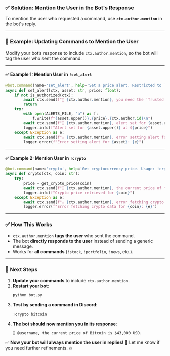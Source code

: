 ### **✅ Solution: Mention the User in the Bot's Response**
To mention the user who requested a command, use **`ctx.author.mention`** in the bot's reply.

---

### **🔹 Example: Updating Commands to Mention the User**
Modify your bot’s response to include `ctx.author.mention`, so the bot will tag the user who sent the command.

---

#### **✅ Example 1: Mention User in `!set_alert`**
```python
@bot.command(name='set_alert', help='Set a price alert. Restricted to Trusted users.')
async def set_alert(ctx, asset: str, price: float):
    if not is_authorized(ctx):
        await ctx.send(f"🚫 {ctx.author.mention}, you need the 'Trusted' role to set alerts.")
        return
    try:
        with open(ALERTS_FILE, "a") as f:
            f.write(f"{asset.upper()},{price},{ctx.author.id}\n")
        await ctx.send(f"🔔 {ctx.author.mention}, alert set for {asset.upper()} at **${price}**.")
        logger.info(f"Alert set for {asset.upper()} at ${price}")
    except Exception as e:
        await ctx.send(f"⚠️ {ctx.author.mention}, error setting alert for {asset}: {e}")
        logger.error(f"Error setting alert for {asset}: {e}")
```

---

#### **✅ Example 2: Mention User in `!crypto`**
```python
@bot.command(name='crypto', help='Get cryptocurrency price. Usage: !crypto COIN')
async def crypto(ctx, coin: str):
    try:
        price = get_crypto_price(coin)
        await ctx.send(f"💎 {ctx.author.mention}, the current price of **{coin.capitalize()}** is **${price} USD**.")
        logger.info(f"Crypto price retrieved for {coin}")
    except Exception as e:
        await ctx.send(f"⚠️ {ctx.author.mention}, error fetching crypto data for {coin}: {e}")
        logger.error(f"Error fetching crypto data for {coin}: {e}")
```

---

### **✅ How This Works**
- `ctx.author.mention` **tags the user** who sent the command.
- The bot **directly responds to the user** instead of sending a generic message.
- Works for **all commands** (`!stock`, `!portfolio`, `!news`, etc.).

---

### **🚀 Next Steps**
1. **Update your commands** to include `ctx.author.mention`.
2. **Restart your bot**:
   ```bash
   python bot.py
   ```
3. **Test by sending a command in Discord**:
   ```bash
   !crypto bitcoin
   ```
4. **The bot should now mention you in its response**:
   ```
   💎 @username, the current price of Bitcoin is $43,000 USD.
   ```

✅ **Now your bot will always mention the user in replies!** 🚀 Let me know if you need further refinements. 🔥